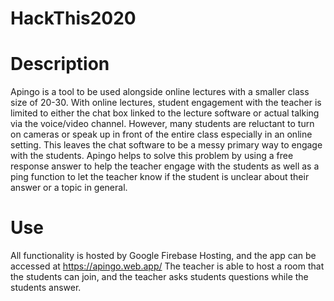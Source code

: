 # HackThis2020

# Description
Apingo is a tool to be used alongside online lectures with a smaller class size of 20-30. With online lectures, student engagement with the teacher is limited to either the chat box linked to the lecture software or actual talking via the voice/video channel. However, many students are reluctant to turn on cameras or speak up in front of the entire class especially in an online setting. This leaves the chat software to be a messy primary way to engage with the students. Apingo helps to solve this problem by using a free response answer to help the teacher engage with the students as well as a ping function to let the teacher know if the student is unclear about their answer or a topic in general.

# Use
All functionality is hosted by Google Firebase Hosting, and the app can be accessed at https://apingo.web.app/
The teacher is able to host a room that the students can join, and the teacher asks students questions while the students answer.
